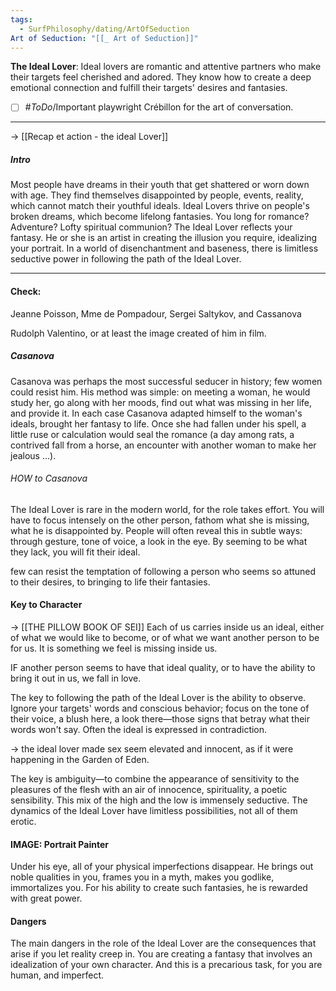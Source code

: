 ```yaml
---
tags:
  - SurfPhilosophy/dating/ArtOfSeduction
Art of Seduction: "[[_ Art of Seduction]]"
---
```

**The Ideal Lover**: Ideal lovers are romantic and attentive partners who make their targets feel cherished and adored. They know how to create a deep emotional connection and fulfill their targets' desires and fantasies.

- [ ] #_ToDo_/Important  playwright Crébillon for the art of conversation.

----
-> [[Recap et action - the ideal Lover]]
##### Intro
Most people have dreams in their youth that get shattered or worn down with age. They find themselves disappointed by people, events, reality, which cannot match their youthful ideals. Ideal Lovers thrive on people's broken dreams, which become lifelong fantasies. You long for romance? Adventure? Lofty spiritual communion? The Ideal Lover reflects your fantasy. He or she is an artist in creating the illusion you require, idealizing your portrait. In a world of disenchantment and baseness, there is limitless seductive power in following the path of the Ideal Lover.

----

#### Check:
Jeanne Poisson, Mme de Pompadour, Sergei Saltykov, and Cassanova

Rudolph Valentino, or at least the image created of him in film.
##### Casanova
Casanova was perhaps the most successful seducer in history; few women could resist him. His method was simple: on meeting a woman, he would study her, go along with her moods, find out what was missing in her life, and provide it.
In each case Casanova adapted himself to the woman's ideals, brought her fantasy to life. Once she
had fallen under his spell, a little ruse or calculation would seal the romance (a day among rats, a contrived fall from a horse, an encounter with another woman to make her jealous ...).


###### HOW to Casanova
The Ideal Lover is rare in the modern world, for the role takes effort.
You will have to focus intensely on the other person, fathom what she is missing, what he is disappointed by. People will often reveal this in subtle ways: through gesture, tone of voice, a look in the eye. By seeming to be what they lack, you will fit their ideal.

few can resist the temptation of following a person who seems so attuned to their desires, to bringing to life their fantasies.


#### Key to Character
-> [[THE PILLOW BOOK OF SEI]]
Each of us carries inside us an ideal, either of what we would like to become, or of what we want another person to be for us.
It is something we feel is missing inside us.

IF another person seems to have that ideal quality, or to have the ability to bring it out in us, we fall in love.


The key to following the path of the Ideal Lover is the ability to observe. Ignore your targets' words and conscious behavior; focus on the tone of their voice, a blush here, a look there—those signs that betray what their words won't say. Often the ideal is expressed in contradiction.

-> the ideal lover made sex seem elevated and innocent, as if it were happening in the Garden of Eden.

The key is ambiguity—to combine the appearance of sensitivity to the pleasures of the flesh with an air of innocence, spirituality, a poetic sensibility. This mix of the high and the low is immensely seductive. The dynamics of the Ideal Lover have limitless possibilities, not all of them erotic.

#### IMAGE: Portrait Painter
Under his eye, all of your physical imperfections disappear. He brings out noble qualities in you, frames you in a myth, makes you godlike, immortalizes you. For his ability to create such fantasies, he is rewarded with great power.


#### Dangers
The main dangers in the role of the Ideal Lover are the consequences that arise if you let reality creep in. You are creating a fantasy that involves an idealization of your own character. And this is a precarious task, for you are human, and imperfect.

